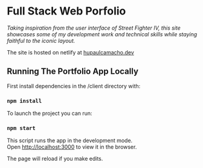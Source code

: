 # Full Stack Web Porfolio
*Taking inspiration from the user interface of Street Fighter IV, this site showcases some of my development work and technical skills while staying faithful to the iconic layout.*

The site is hosted on netlify at [hupaulcamacho.dev](https://hupaulcamacho.dev/)

## Running The Portfolio App Locally

First install dependencies in the /client directory with:

### `npm install`

To launch the project you can run:

### `npm start`

This script runs the app in the development mode.<br />
Open [http://localhost:3000](http://localhost:3000) to view it in the browser.

The page will reload if you make edits.<br />






